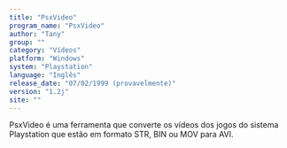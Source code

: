 ```yaml
---
title: "PsxVideo"
program_name: "PsxVideo"
author: "Tany"
group: ""
category: "Vídeos"
platform: "Windows"
system: "Playstation"
language: "Inglês"
release_date: "07/02/1999 (provavelmente)"
version: "1.2j"
site: ""
---
```

PsxVideo é uma ferramenta que converte os vídeos dos jogos do sistema Playstation que estão em formato STR, BIN ou MOV para AVI.
